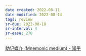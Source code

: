 ```yaml
---
date created: 2022-08-11
date modified: 2022-08-14
tags: review
sr-due: 2022-08-18
sr-interval: 4
sr-ease: 270
---
```


[助记媒介 (Mnemonic medium) - 知乎](https://zhuanlan.zhihu.com/p/459483765)
